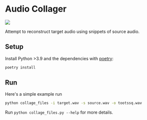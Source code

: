 # Audio Collager

![](https://github.com/jbordoe/audio-collage/blob/master/docs/collager_b.png?raw=true)

Attempt to reconstruct target audio using snippets of source audio.

## Setup

Install Python >3.9 and the dependencies with [poetry](https://python-poetry.org/):

```python
poetry install
```

## Run
Here's a simple example run
```bash
python collage_files -i target.wav -s source.wav -o tootssq.wav
```
Run `python collage_files.py --help` for more details.
